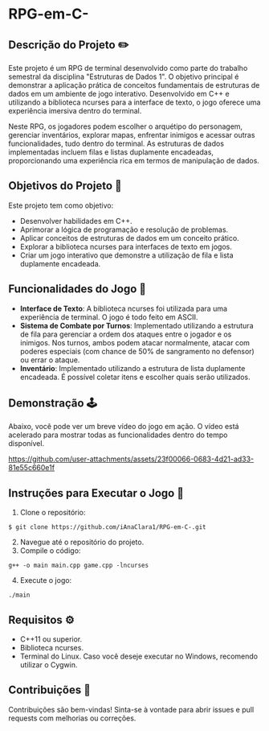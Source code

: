 # RPG-em-C-
## Descrição do Projeto ✏️
Este projeto é um RPG de terminal desenvolvido como parte do trabalho semestral da disciplina "Estruturas de Dados 1". O objetivo principal é demonstrar a aplicação prática de conceitos fundamentais de estruturas de dados em um ambiente de jogo interativo. Desenvolvido em C++ e utilizando a biblioteca ncurses para a interface de texto, o jogo oferece uma experiência imersiva dentro do terminal.

Neste RPG, os jogadores podem escolher o arquétipo do personagem, gerenciar inventários, explorar mapas, enfrentar inimigos e acessar outras funcionalidades, tudo dentro do terminal. As estruturas de dados implementadas incluem filas e listas duplamente encadeadas, proporcionando uma experiência rica em termos de manipulação de dados.

## Objetivos do Projeto 🎯
Este projeto tem como objetivo:
- Desenvolver habilidades em C++.
- Aprimorar a lógica de programação e resolução de problemas.
- Aplicar conceitos de estruturas de dados em um conceito prático.
- Explorar a biblioteca ncurses para interfaces de texto em jogos.
- Criar um jogo interativo que demonstre a utilização de fila e lista duplamente encadeada.

## Funcionalidades do Jogo 👾
- **Interface de Texto**: A biblioteca ncurses foi utilizada para uma experiência de terminal. O jogo é todo feito em ASCII.
- **Sistema de Combate por Turnos**: Implementado utilizando a estrutura de fila para gerenciar a ordem dos ataques entre o jogador e os inimigos. Nos turnos, ambos podem atacar normalmente, atacar com poderes especiais (com chance de 50% de sangramento no defensor) ou errar o ataque.
- **Inventário**: Implementado utilizando a estrutura de lista duplamente encadeada. É possível coletar itens e escolher quais serão utilizados.

## Demonstração 🕹️
Abaixo, você pode ver um breve vídeo do jogo em ação. O vídeo está acelerado para mostrar todas as funcionalidades dentro do tempo disponível.

https://github.com/user-attachments/assets/23f00066-0683-4d21-ad33-81e55c660e1f

## Instruções para Executar o Jogo 🚀
1. Clone o repositório:
```
$ git clone https://github.com/iAnaClara1/RPG-em-C-.git
```
2. Navegue até o repositório do projeto.
3. Compile o código:
```
g++ -o main main.cpp game.cpp -lncurses
```
4. Execute o jogo:
```
./main
```
## Requisitos ⚙️
- C++11 ou superior.
- Biblioteca ncurses.
- Terminal do Linux. Caso você deseje executar no Windows, recomendo utilizar o Cygwin.

## Contribuições 💙
Contribuições são bem-vindas! Sinta-se à vontade para abrir issues e pull requests com melhorias ou correções.
